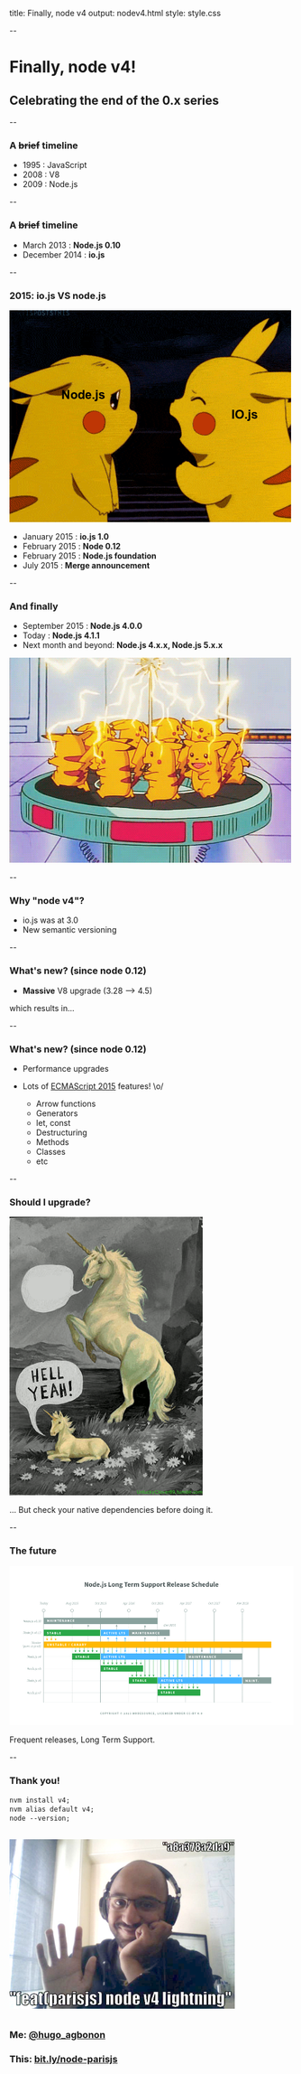 
title: Finally, node v4
output: nodev4.html
style: style.css

--

# Finally, node v4!
## Celebrating the end of the 0.x series

--

### A ~~brief~~ timeline

* 1995 : JavaScript
* 2008 : V8
* 2009 : Node.js

--

### A ~~brief~~ timeline

* March 2013 : **Node.js 0.10**
* December 2014 : **io.js**

--

### 2015: io.js VS node.js
<img src="images/nodevsio.gif" />

* January 2015 : **io.js 1.0**
* February 2015 : **Node 0.12**
* February 2015 : **Node.js foundation**
* July 2015 : **Merge announcement**

--

### And finally
* September 2015 : **Node.js 4.0.0**
* Today : **Node.js 4.1.1**
* Next month and beyond: **Node.js 4.x.x, Node.js 5.x.x**

<img src="images/community.gif" />

--

### Why "node v4"?

* io.js was at 3.0
* New semantic versioning

--

### What's new? (since node 0.12)

* **Massive** V8 upgrade (3.28 --> 4.5)

which results in...

--

### What's new? (since node 0.12)

* Performance upgrades

* Lots of <a href="http://hugo-agbonon.github.io/presentations/es2015">ECMAScript 2015</a> features! \o/
  * Arrow functions
  * Generators
  * let, const
  * Destructuring
  * Methods
  * Classes
  * etc

--

### Should I upgrade?

<img src="images/hellyeah.gif" />

... But check your native dependencies before doing it.


--

### The future

<img src="images/schedule.png" />

Frequent releases, Long Term Support.

--

### Thank you!

```
nvm install v4;
nvm alias default v4;
node --version;
```
<div class="author" style="margin-top: 30px;">
  <img src="images/done.jpg" height=300 style="margin-bottom: 10px;">
  <h3>
    Me: <a href="http://twitter.com/hugo_agbonon">@hugo_agbonon</a>
  </h3>
  <h3>
    This: <a href="http://bit.ly/node-parisjs">bit.ly/node-parisjs</a>
  </h3>
</div>
